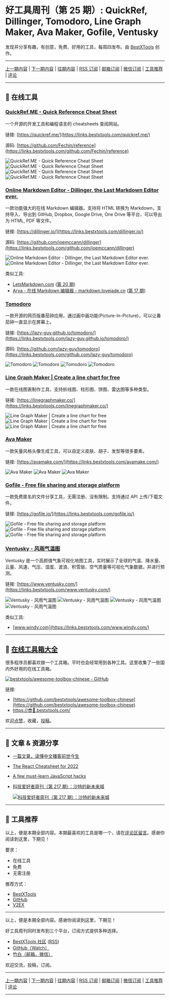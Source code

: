 # 好工具周刊（第 25 期）: QuickRef, Dillinger, Tomodoro, Line Graph Maker, Ava Maker, Gofile, Ventusky

发现并分享有趣，有创意，免费、好用的工具，每周四发布。由 [BestXTools](https://www.bestxtools.com/) 创作。

---

[上一期内容](https://github.com/bestxtools/weekly-cn/blob/main/docs/issue-24.md) | [下一期内容](https://github.com/bestxtools/weekly-cn/blob/main/docs/issue-26.md) | [往期内容](https://github.com/bestxtools/weekly-cn) | [RSS 订阅](https://discuss-cn.bestxtools.com/t/weekly) | [邮箱订阅](https://bestxtools.zhubai.love/?subscribe=1) | [微信订阅](https://discuss-cn.bestxtools.com/d/5/2) | [工具推荐](https://discuss-cn.bestxtools.com/d/8) | [评论](https://discuss-cn.bestxtools.com/d/65/3)

---

## 🌈 在线工具

### [QuickRef.ME - Quick Reference Cheat Sheet](https://links.bestxtools.com/quickref.me/)

一个开源的开发工具和编程语言的 cheatsheets 查阅网站。

链接: [https://quickref.me/](https://links.bestxtools.com/quickref.me/)

源码: [https://github.com/Fechin/reference](https://links.bestxtools.com/github.com/Fechin/reference)

![QuickRef.ME - Quick Reference Cheat Sheet](https://raw.githubusercontent.com/bestxtools/weekly-cn/main/images/2022-08-10-17-07-01.png)
![QuickRef.ME - Quick Reference Cheat Sheet](https://raw.githubusercontent.com/bestxtools/weekly-cn/main/images/2022-08-10-17-07-02.png)
![QuickRef.ME - Quick Reference Cheat Sheet](https://raw.githubusercontent.com/bestxtools/weekly-cn/main/images/2022-08-10-17-07-03.png)
![QuickRef.ME - Quick Reference Cheat Sheet](https://raw.githubusercontent.com/bestxtools/weekly-cn/main/images/2022-08-10-17-07-04.png)

### [Online Markdown Editor - Dillinger, the Last Markdown Editor ever.](https://links.bestxtools.com/dillinger.io/)

一款功能强大的在线 Markdown 编辑器。支持将 HTML 转换为 Markdown，支持导入、导出到 GitHub, Dropbox, Google Drive, One Drive 等平台，可以导出为 HTML, PDF 等文件。

链接: [https://dillinger.io/](https://links.bestxtools.com/dillinger.io/)

源码: [https://github.com/joemccann/dillinger](https://links.bestxtools.com/github.com/joemccann/dillinger)

![Online Markdown Editor - Dillinger, the Last Markdown Editor ever.](https://raw.githubusercontent.com/bestxtools/weekly-cn/main/images/2022-08-10-18-03-01.png)
![Online Markdown Editor - Dillinger, the Last Markdown Editor ever.](https://raw.githubusercontent.com/bestxtools/weekly-cn/main/images/2022-08-10-18-03-02.png)

类似工具:

- [LetsMarkdown.com](https://links.bestxtools.com/letsmarkdown.com/) ([第 20 期](https://discuss-cn.bestxtools.com/d/57))
- [Arya - 在线 Markdown 编辑器 - markdown.lovejade.cn](https://links.bestxtools.com/markdown.lovejade.cn/) ([第 17 期](https://discuss-cn.bestxtools.com/d/43))

### [Tomodoro](https://links.bestxtools.com/lazy-guy.github.io/tomodoro/)

一款开源的网页版番茄钟应用，通过画中画功能(Picture-In-Picture)，可以让番茄钟一直显示在屏幕上。

链接: [https://lazy-guy.github.io/tomodoro/](https://links.bestxtools.com/lazy-guy.github.io/tomodoro/)

源码: [https://github.com/lazy-guy/tomodoro](https://links.bestxtools.com/github.com/lazy-guy/tomodoro)

![Tomodoro](https://raw.githubusercontent.com/bestxtools/weekly-cn/main/images/2022-08-10-16-47-01.png)
![Tomodoro](https://raw.githubusercontent.com/bestxtools/weekly-cn/main/images/2022-08-10-16-47-03.png)
![Tomodoro](https://raw.githubusercontent.com/bestxtools/weekly-cn/main/images/2022-08-10-16-47-02.png)
![Tomodoro](https://raw.githubusercontent.com/bestxtools/weekly-cn/main/images/2022-08-10-16-47-04.png)

### [Line Graph Maker | Create a line chart for free](https://links.bestxtools.com/linegraphmaker.co/)

一款在线图表制作工具，支持折线图、柱形图、饼图、雷达图等多种类型。

链接: [https://linegraphmaker.co/](https://links.bestxtools.com/linegraphmaker.co/)

![Line Graph Maker | Create a line chart for free](https://raw.githubusercontent.com/bestxtools/weekly-cn/main/images/2022-08-10-16-36-01.png)
![Line Graph Maker | Create a line chart for free](https://raw.githubusercontent.com/bestxtools/weekly-cn/main/images/2022-08-10-16-36-02.png)
![Line Graph Maker | Create a line chart for free](https://raw.githubusercontent.com/bestxtools/weekly-cn/main/images/2022-08-10-16-36-03.png)

### [Ava Maker](https://links.bestxtools.com/avamake.com/)

一款矢量风格头像生成工具，可以自定义皮肤、胡子、发型等很多要素。

链接: [https://avamake.com/](https://links.bestxtools.com/avamake.com/)

![Ava Maker](https://raw.githubusercontent.com/bestxtools/weekly-cn/main/images/2022-08-10-17-26-01.png)
![Ava Maker](https://raw.githubusercontent.com/bestxtools/weekly-cn/main/images/2022-08-10-17-26-02.png)
![Ava Maker](https://raw.githubusercontent.com/bestxtools/weekly-cn/main/images/2022-08-10-17-26-03.png)

### [Gofile - Free file sharing and storage platform](https://links.bestxtools.com/gofile.io/)

一款免费匿名的文件分享工具，无需注册、没有限制。支持通过 API 上传/下载文件。

链接: [https://gofile.io/](https://links.bestxtools.com/gofile.io/)

![Gofile - Free file sharing and storage platform](https://raw.githubusercontent.com/bestxtools/weekly-cn/main/images/2022-08-10-22-40-01.png)
![Gofile - Free file sharing and storage platform](https://raw.githubusercontent.com/bestxtools/weekly-cn/main/images/2022-08-10-22-40-02.png)
![Gofile - Free file sharing and storage platform](https://raw.githubusercontent.com/bestxtools/weekly-cn/main/images/2022-08-10-22-40-03.png)

### [Ventusky - 风雨气温图](https://links.bestxtools.com/www.ventusky.com/)

Ventusky 是一个高颜值气象可视化地图工具，实时展示了全球的气温、降水量、云量、风速、气压、湿度、波浪、积雪层、空气质量等可视化气象数据，并进行预测。

链接: [https://www.ventusky.com/](https://links.bestxtools.com/www.ventusky.com/)

![Ventusky - 风雨气温图](https://raw.githubusercontent.com/bestxtools/weekly-cn/main/images/2022-08-10-23-01-01.png)
![Ventusky - 风雨气温图](https://raw.githubusercontent.com/bestxtools/weekly-cn/main/images/2022-08-10-23-01-02.png)
![Ventusky - 风雨气温图](https://raw.githubusercontent.com/bestxtools/weekly-cn/main/images/2022-08-10-23-01-03.png)
![Ventusky - 风雨气温图](https://raw.githubusercontent.com/bestxtools/weekly-cn/main/images/2022-08-10-23-01-04.png)

类似工具:

- [www.windy.com](https://links.bestxtools.com/www.windy.com/)

---

## 🧰 [在线工具箱大全](https://awesome-toolbox-chinese.bestxtools.com/)

很多程序员都喜欢做一个工具箱。平时也会经常用到各种工具。这里收集了一些国内外好用的在线工具箱。

[![bestxtools/awesome-toolbox-chinese - GitHub](https://gh-card.dev/repos/bestxtools/awesome-toolbox-chinese.svg?fullname=)](https://github.com/bestxtools/awesome-toolbox-chinese)

链接:

- [https://github.com/bestxtools/awesome-toolbox-chinese](https://github.com/bestxtools/awesome-toolbox-chinese)
- [https://😎🧰.bestxtools.com/](https://😎🧰.bestxtools.com/)

欢迎[点赞](https://github.com/bestxtools/awesome-toolbox-chinese)，收藏，[投稿](https://github.com/bestxtools/awesome-toolbox-chinese/issues)。

---

## 🌈 文章 & 资源分享

- [一篇文章，读懂中文播客前世今生](https://links.bestxtools.com/sspai.com/post/74874)

- [The React Cheatsheet for 2022](https://links.bestxtools.com/www.freecodecamp.org/news/the-react-cheatsheet/)

- [A few must-learn JavaScript hacks](https://links.bestxtools.com/blog.devgenius.io/a-few-must-learn-javascript-hacks-50c84dfb5010)

- [科技爱好者周刊（第 217 期）：沙特的新未来城](https://links.bestxtools.com/www.ruanyifeng.com/blog/2022/08/weekly-issue-217.html)

  [![科技爱好者周刊（第 217 期）：沙特的新未来城](https://raw.githubusercontent.com/bestxtools/weekly-cn/main/images/2022-08-10-23-02-01.png)](https://links.bestxtools.com/www.ruanyifeng.com/blog/2022/08/weekly-issue-217.html)

---

## 🌈 工具推荐

以上，便是本期全部内容。本期最喜欢的工具是哪一个，请在[评论区留言](https://discuss-cn.bestxtools.com/d/65/3)。感谢你阅读到这里，下期见！

要求：

- 在线工具
- 免费
- 无需注册

推荐方式：

- [BestXTools](https://discuss-cn.bestxtools.com/d/8)
- [GitHub](https://github.com/bestxtools/weekly-cn/issues)
- [V2EX](https://links.bestxtools.com/www.v2ex.com/t/836201?r=BestXTools)

---

以上，便是本期全部内容。感谢你阅读到这里，下期见！

好工具周刊同时发布到三个平台，订阅方式提供多种选择。

- [BestXTools 社区](https://discuss-cn.bestxtools.com/t/weekly) ([RSS](https://discuss-cn.bestxtools.com/atom/t/weekly/discussions))
- [GitHub（Watch）](https://github.com/bestxtools/weekly-cn)
- [竹白（邮箱，微信）](https://bestxtools.zhubai.love/?subscribe=1)

欢迎交流，投稿，订阅。

---

[上一期内容](https://github.com/bestxtools/weekly-cn/blob/main/docs/issue-24.md) | [下一期内容](https://github.com/bestxtools/weekly-cn/blob/main/docs/issue-26.md) | [往期内容](https://github.com/bestxtools/weekly-cn) | [RSS 订阅](https://discuss-cn.bestxtools.com/t/weekly) | [邮箱订阅](https://bestxtools.zhubai.love/?subscribe=1) | [微信订阅](https://discuss-cn.bestxtools.com/d/5/2) | [工具推荐](https://discuss-cn.bestxtools.com/d/8) | [评论](https://discuss-cn.bestxtools.com/d/65/3)

---
